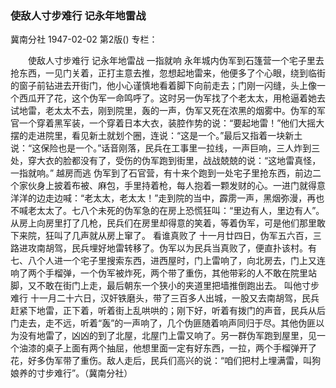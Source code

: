 ### 使敌人寸步难行  记永年地雷战
冀南分社
1947-02-02
第2版()
专栏：

　　使敌人寸步难行
    记永年地雷战
    一指就响
    永年城内伪军到石篷营一个宅子里去抢东西，一见门关着，正打主意去推，忽想起地雷来，他便多了个心眼，绕到临街的窗子前钻进去开街门，他小心谨慎地看着脚下向前走去；门刚一闪缝，头上像一个西瓜开了花，这个伪军一命鸣呼了。这时另一伪军找了个老太太，用枪逼着她去试地雷，老太太不去，刚到院里，轰的一声，伪军又死在浓黑的烟雾中。伪军的军官一个穿着黑军装，一个穿着日本大衣，装腔作势的说：“要起地雷！”他们大摇大摆的走进院里，看见新土就划个圈，连说：“这是一个。”最后又指着一块新土说：“这保险也是一个。”话音刚落，民兵在工事里一拉线，一声巨响，三人炸到三处，穿大衣的脸都没有了，受伤的伪军跑到街里，战战兢兢的说：“这地雷真怪，一指就响。”
    越房而逃
    伪军到了石官营，有十来个跑到一处宅子里抢东西，前边二个家伙身上披着布被、麻包，手里持着枪，每人抱着一颗发财的心。一进门就得意洋洋的边走边喊：“老太太，老太太！”走到院的当中，霹雳一声，黑烟弥漫，再也不喊老太太了。七八个未死的伪军急的在房上恐慌狂叫：“里边有人，里边有人”。从房上向房里打了几枪，民兵们在房里却得意的笑着，等着伪军，可是他们那里敢下来院，狂叫了几声就从房上窜了。
    看谁真败了
    十一月廿四日，伪军五六百，三路进攻南胡驾，民兵埋好地雷转移了。伪军以为民兵当真败了，便直扑该村。有七、八个人进一个宅子里搜索东西，进西屋时，门上雷响了，向北房去，门上又连响了两个手榴弹，一个伪军被炸死，两个带了重伤，其他带彩的人不敢在院里站脚，又不敢在街门上走，最后朝东一个狭小的夹道里把墙推倒跑出去。
    叫他寸步难行
    十一月二十六日，汉奸铁磨头，带了三百多人出城，一股又去南胡驾，民兵赶紧下地雷，正下着，听着街上乱哄哄的；刚下好，听着有拨门的声音，民兵从后门走去，走不远，听着“轰”的一声响了，几个伪匪随着响声同归于尽。其他伪匪以为没有地雷了，凶凶的到了北屋，北屋门上雷又响了。另一群伪军跑到屋里，见一个油漆的桌子上面有两个抽屈，他想里面一定有好东西，一拉，两个手榴弹开了花，好多伪军带了重伤。敌人走后，民兵们高兴的说：“咱们把村上埋满雷，叫狗娘养的寸步难行”。（冀南分社）
